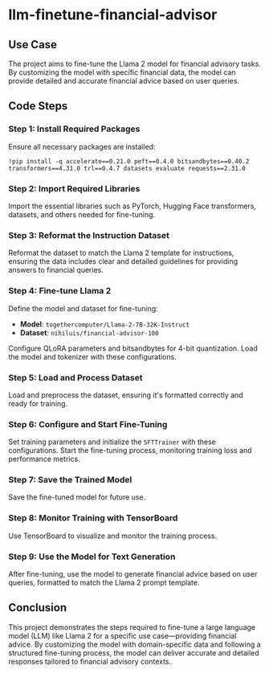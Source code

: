 # llm-finetune-financial-advisor

## Use Case
The project aims to fine-tune the Llama 2 model for financial advisory tasks. By customizing the model with specific financial data, the model can provide detailed and accurate financial advice based on user queries.

## Code Steps

### Step 1: Install Required Packages
Ensure all necessary packages are installed:
```shell
!pip install -q accelerate==0.21.0 peft==0.4.0 bitsandbytes==0.40.2 transformers==4.31.0 trl==0.4.7 datasets evaluate requests==2.31.0
```

### Step 2: Import Required Libraries
Import the essential libraries such as PyTorch, Hugging Face transformers, datasets, and others needed for fine-tuning.

### Step 3: Reformat the Instruction Dataset
Reformat the dataset to match the Llama 2 template for instructions, ensuring the data includes clear and detailed guidelines for providing answers to financial queries.

### Step 4: Fine-tune Llama 2
Define the model and dataset for fine-tuning:
- **Model**: `togethercomputer/Llama-2-7B-32K-Instruct`
- **Dataset**: `nihiluis/financial-advisor-100`

Configure QLoRA parameters and bitsandbytes for 4-bit quantization. Load the model and tokenizer with these configurations.

### Step 5: Load and Process Dataset
Load and preprocess the dataset, ensuring it's formatted correctly and ready for training.

### Step 6: Configure and Start Fine-Tuning
Set training parameters and initialize the `SFTTrainer` with these configurations. Start the fine-tuning process, monitoring training loss and performance metrics.

### Step 7: Save the Trained Model
Save the fine-tuned model for future use.

### Step 8: Monitor Training with TensorBoard
Use TensorBoard to visualize and monitor the training process.

### Step 9: Use the Model for Text Generation
After fine-tuning, use the model to generate financial advice based on user queries, formatted to match the Llama 2 prompt template.

## Conclusion
This project demonstrates the steps required to fine-tune a large language model (LLM) like Llama 2 for a specific use case—providing financial advice. By customizing the model with domain-specific data and following a structured fine-tuning process, the model can deliver accurate and detailed responses tailored to financial advisory contexts.
